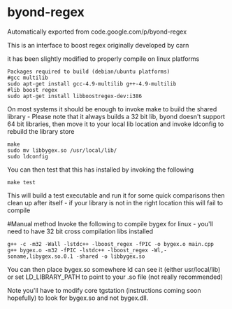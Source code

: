 # byond-regex
Automatically exported from code.google.com/p/byond-regex

This is an interface to boost regex originally developed by carn

it has been slightly modified to properly compile on linux platforms

    Packages required to build (debian/ubuntu platforms)
    #gcc multilib
    sudo apt-get install gcc-4.9-multilib g++-4.9-multilib
    #lib boost regex
    sudo apt-get install libboostregex-dev:i386

On most systems it should be enough to invoke make to build the shared library - Please note that it always builds a 32 bit lib, byond doesn't support 64 bit libraries, then move it to your local lib location and invoke ldconfig to rebuild the library store

    make
    sudo mv libbygex.so /usr/local/lib/
    sudo ldconfig

You can then test that this has installed by invoking the following

    make test

This will build a test executable and run it for some quick comparisons then clean up after itself - if your library is not in the right location this will fail to compile


#Manual method
Invoke the following to compile bygex for linux - you'll need to have 32 bit cross compilation libs installed

    g++ -c -m32 -Wall -lstdc++ -lboost_regex -fPIC -o bygex.o main.cpp
    g++ bygex.o -m32 -fPIC -lstdc++ -lboost_regex -Wl,-soname,libygex.so.0.1 -shared -o libbygex.so

You can then place bygex.so somewhere ld can see it (either usr/local/lib) or set LD_LIBRARY_PATH to point to your .so file (not really recommended)

Note you'll have to modify core tgstation (instructions coming soon hopefully) to look for bygex.so and not bygex.dll.
